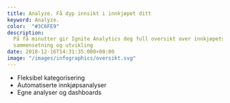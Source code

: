 ```yaml
---
title: Analyze. Få dyp innsikt i innkjøpet ditt
keyword: Analyze.
color:  "#3C6FE9"
description:
  På få minutter gir Ignite Analytics deg full oversikt over innkjøpets
  sammensetning og utvikling
date: 2018-12-16T14:31:35.000+00:00
image: "/images/infographics/oversikt.svg"
---
```


<ul>

<li> Fleksibel kategorisering</li>

<li> Automatiserte innkjøpsanalyser</li>

<li> Egne analyser og dashboards</li>

</ul>
